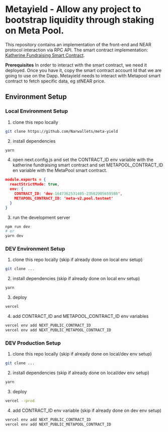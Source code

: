 # Metayield - Allow any project to bootstrap liquidity through staking on Meta Pool.
This repository contains an implementation of the front-end and NEAR protocol interaction via RPC API.
The smart contract implementation: [Katherine Fundraising Smart Contract](https://github.com/Narwallets/katherine-fundraising).

**Prerequisites**
In order to interact with the smart contract, we need it deployed. Once you have it, copy the smart contract account Id that we are going to use on the Dapp.
Metayield needs to interact with Metapool smart contract to fetch specific data, eg stNEAR price.

## Environment Setup

### Local Environment Setup
1. clone this repo locally
```bash
git clone https://github.com/Narwallets/meta-yield
```
2. install dependencies
```bash
yarn
```
4. open next.config.js and set the CONTRACT_ID env variable with the katherine fundraising smart contract and set METAPOOL_CONTRACT_ID en variable with the MetaPool smart contract.
```json
module.exports = {
  reactStrictMode: true,
  env: {
    CONTRACT_ID: 'dev-1647362531405-23502905659580',
    METAPOOL_CONTRACT_ID: 'meta-v2.pool.testnet'
  }
}
````
3. run the development server
```bash
npm run dev
# or
yarn dev
```

### DEV Environment Setup
1. clone this repo locally (skip if already done on local env setup)
```bash
git clone ...
```
2. install dependencies (skip if already done on local env setup)
```bash
yarn
```
3. deploy
```bash
vercel
```
4. add CONTRACT_ID and METAPOOL_CONTRACT_ID env variables
```bash
vercel env add NEXT_PUBLIC_CONTRACT_ID 
vercel env add NEXT_PUBLIC_METAPOOL_CONTRACT_ID
```

### DEV Production Setup
1. clone this repo locally (skip if already done on local/dev env setup)
```bash
git clone ... 
```
2. install dependencies (skip if already done on local/dev env setup)
```bash
yarn 
```
3. deploy
```bash
vercel --prod
```
4. add CONTRACT_ID env variable (skip if already done on dev env setup)
```bash
vercel env add NEXT_PUBLIC_CONTRACT_ID
vercel env add NEXT_PUBLIC_METAPOOL_CONTRACT_ID
```
